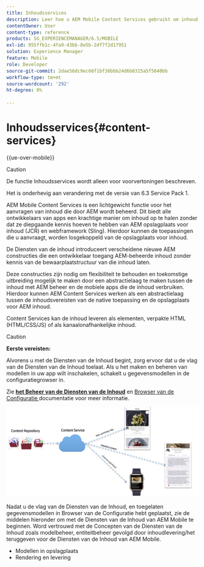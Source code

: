 ```yaml
---
title: Inhoudsservices
description: Leer hoe u AEM Mobile Content Services gebruikt om inhoud aan te vragen die door AEM wordt beheerd.
contentOwner: User
content-type: reference
products: SG_EXPERIENCEMANAGER/6.5/MOBILE
exl-id: 955ffb1c-4fa9-43bb-8e5b-2df7f2d17951
solution: Experience Manager
feature: Mobile
role: Developer
source-git-commit: 2dae56dc9ec66f1bf36bbb24d6b0315a5f5040bb
workflow-type: tm+mt
source-wordcount: '292'
ht-degree: 0%

---
```


# Inhoudsservices{#content-services}

{{ue-over-mobile}}

>[!CAUTION]
>
>De functie Inhoudsservices wordt alleen voor voorvertoningen beschreven.
>
>Het is onderhevig aan verandering met de versie van 6.3 Service Pack 1.

AEM Mobile Content Services is een lichtgewicht functie voor het aanvragen van inhoud die door AEM wordt beheerd. Dit biedt alle ontwikkelaars van apps een krachtige manier om inhoud op te halen zonder dat ze diepgaande kennis hoeven te hebben van AEM opslagplaats voor inhoud (JCR) en webframework (Sling). Hierdoor kunnen de toepassingen die u aanvraagt, worden losgekoppeld van de opslagplaats voor inhoud.

De Diensten van de inhoud introduceert verscheidene nieuwe AEM constructies die een ontwikkelaar toegang AEM-beheerde inhoud zonder kennis van de bewaarplaatstructuur van die inhoud laten.

Deze constructies zijn nodig om flexibiliteit te behouden en toekomstige uitbreiding mogelijk te maken door een abstractielaag te maken tussen de inhoud met AEM beheer en de mobiele apps die de inhoud verbruiken. Hierdoor kunnen AEM Content Services werken als een abstractielaag tussen de inhoudsvereisten van de native toepassing en de opslagplaats voor AEM inhoud.

Content Services kan de inhoud leveren als elementen, verpakte HTML (HTML/CSS/JS) of als kanaalonafhankelijke inhoud.

>[!CAUTION]
>
>**Eerste vereisten:**
>
>Alvorens u met de Diensten van de Inhoud begint, zorg ervoor dat u de vlag van de Diensten van de Inhoud toelaat. Als u het maken en beheren van modellen in uw app wilt inschakelen, schakelt u gegevensmodellen in de configuratiegrowser in.
>
>Zie **[het Beheer van de Diensten van de Inhoud](/help/mobile/developing-content-services.md)** en [ Browser van de Configuratie ](/help/sites-administering/configurations.md) documentatie voor meer informatie.

![ chlimage_1-143 ](assets/chlimage_1-143.png)

Nadat u de vlag van de Diensten van de Inhoud, en toegelaten gegevensmodellen in Browser van de Configuratie hebt geplaatst, zie de middelen hieronder om met de Diensten van de Inhoud van AEM Mobile te beginnen. Word vertrouwd met de Concepten van de Diensten van de Inhoud zoals modelbeheer, entiteitbeheer gevolgd door inhoudlevering/het teruggeven voor de Diensten van de Inhoud van AEM Mobile.

* Modellen in opslagplaats
* Rendering en levering
